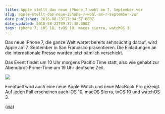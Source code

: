 ```yaml
---
title: Apple stellt das neue iPhone 7 wohl am 7. September vor
slug: apple-stellt-das-neue-iphone-7-wohl-am-7-september-vor
date_published: 2016-08-29T17:04:57.000Z
date_updated: 2018-08-22T09:37:38.000Z
tags: iphone 7, iOS 10, tvOS 10, macos sierra, watchOS 3
---
```


Das neue iPhone 7, die ganze Welt wartet bereits sehnsüchtig darauf, wird Apple am 7. September in San Francisco präsentieren. Die Einladungen an die internationale Presse wurden jetzt nämlich verschickt. 

Das Event findet um 10 Uhr morgens Pacific Time statt, also wie gehabt zur Abendbrot-Prime-Time um 19 Uhr deutsche Zeit.

![](__GHOST_URL__/content/images/2016/08/sept_2016_invite-1.jpg)

Eventuell wird auch eine neue Apple Watch und neue MacBook Pro gezeigt. Auf jeden Fall erscheinen auch iOS 10, macOS Sierra, tvOS 10 und watchOS 3.

([via](http://www.macrumors.com/2016/08/29/apple-iphone-7-media-event/))
